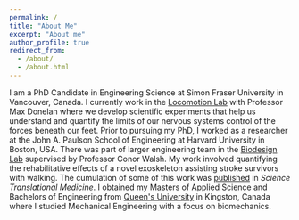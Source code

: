 ```yaml
---
permalink: /
title: "About Me"
excerpt: "About me"
author_profile: true
redirect_from: 
  - /about/
  - /about.html
---
```


I am a PhD Candidate in Engineering Science at Simon Fraser University in Vancouver, Canada. I currently work in the [Locomotion Lab](https://sfulocomotionlab.github.io/#intro) with Professor Max Donelan where we develop scientific experiments that help us understand and quantify the limits of our nervous systems control of the forces beneath our feet. Prior to pursuing my PhD, I worked as a researcher at the John A. Paulson School of Engineering at Harvard University in Boston, USA. There was part of larger engineering team in the [Biodesign Lab](https://biodesign.seas.harvard.edu/) supervised by Professor Conor Walsh. My work involved quantifying the rehabilitative effects of a novel exoskeleton assisting stroke survivors with walking. The cumulation of some of this work was [published](publications) in *Science Translational Medicine*. I obtained my Masters of Applied Science and Bachelors of Engineering from [Queen's University](https://www.queensu.ca) in Kingston, Canada where I studied Mechanical Engineering with a focus on biomechanics. 